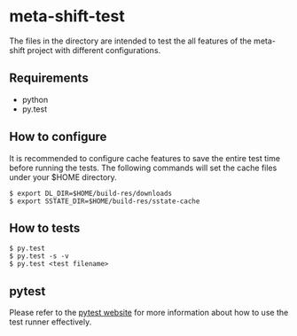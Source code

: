 meta-shift-test
===============

The files in the directory are intended to test the all features of the meta-shift project with different configurations.


Requirements
------------

* python
* py.test


How to configure
----------------

It is recommended to configure cache features to save the entire test time before running the tests.
The following commands will set the cache files under your $HOME directory.

    $ export DL_DIR=$HOME/build-res/downloads
    $ export SSTATE_DIR=$HOME/build-res/sstate-cache


How to tests
------------

    $ py.test
    $ py.test -s -v
    $ py.test <test filename>


pytest
------

Please refer to the [pytest website](https://docs.pytest.org/en/latest/) for more information about how to use the test runner effectively.
